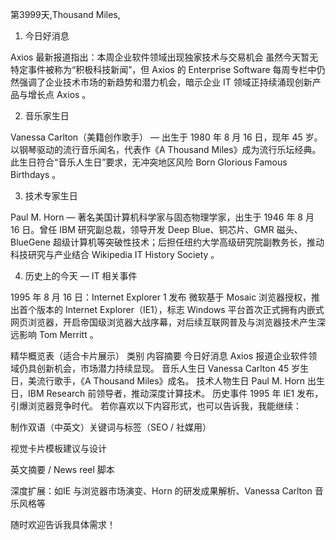 第3999天,Thousand Miles, 
1. 今日好消息

Axios 最新报道指出：本周企业软件领域出现独家技术与交易机会
虽然今天暂无特定事件被称为“积极科技新闻”，但 Axios 的 Enterprise Software 每周专栏中仍然强调了企业技术市场的新趋势和潜力机会，暗示企业 IT 领域正持续涌现创新产品与增长点 
Axios
。

2. 音乐家生日

Vanessa Carlton（美籍创作歌手） — 出生于 1980 年 8 月 16 日，现年 45 岁。以钢琴驱动的流行音乐闻名，代表作《A Thousand Miles》成为流行乐坛经典。此生日符合“音乐人生日”要求，无冲突地区风险 
Born Glorious
Famous Birthdays
。

3. 技术专家生日

Paul M. Horn — 著名美国计算机科学家与固态物理学家，出生于 1946 年 8 月 16 日。曾任 IBM 研究副总裁，领导开发 Deep Blue、铜芯片、GMR 磁头、BlueGene 超级计算机等突破性技术；后担任纽约大学高级研究院副教务长，推动科技研究与产业结合 
Wikipedia
IT History Society
。

4. 历史上的今天 — IT 相关事件

1995 年 8 月 16 日：Internet Explorer 1 发布
微软基于 Mosaic 浏览器授权，推出首个版本的 Internet Explorer（IE1），标志 Windows 平台首次正式拥有内嵌式网页浏览器，开启帝国级浏览器大战序幕，对后续互联网普及与浏览器技术产生深远影响 
Tom Merritt
。

精华概览表（适合卡片展示）
类别	内容摘要
今日好消息	Axios 报道企业软件领域仍具创新机会，市场潜力持续显现。
音乐人生日	Vanessa Carlton 45 岁生日，美流行歌手，《A Thousand Miles》成名。
技术人物生日	Paul M. Horn 出生日，IBM Research 前领导者，推动深度计算技术。
历史事件	1995 年 IE1 发布，引爆浏览器竞争时代。
若你喜欢以下内容形式，也可以告诉我，我能继续：

制作双语（中英文）关键词与标签（SEO / 社媒用）

视觉卡片模板建议与设计

英文摘要 / News reel 脚本

深度扩展：如IE 与浏览器市场演变、Horn 的研发成果解析、Vanessa Carlton 音乐风格等

随时欢迎告诉我具体需求！


